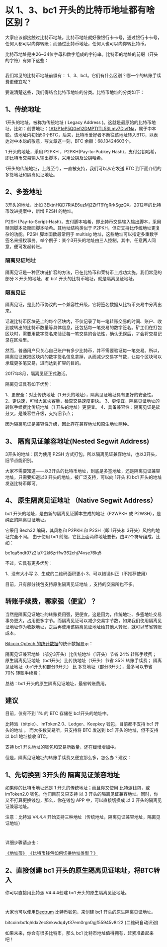 # 以 1、3、bc1 开头的比特币地址都有啥区别？

大家应该都接触过比特币地址。比特币地址就好像银行卡卡号，通过银行卡卡号，任何人都可以向你转账；而通过比特币地址，任何人也可以向你转比特币。

比特币地址是由26\~34位字母和数字组成的字符串。比特币的地址的前缀（开头的字符）有如下这些：

<figure><img src="https://btcdayu.gitbook.io/~gitbook/image?url=https:%2F%2Fpic1.zhimg.com%2F80%2Fv2-7c5ad36328797312a3f9fdc2b0b80bac_1440w.webp&#x26;width=768&#x26;dpr=4&#x26;quality=100&#x26;sign=938f3dad0badcf849f0128055d5d16ff0d9bfb6198b5bf5bd14bd621ae8c7284" alt=""><figcaption></figcaption></figure>

我们常见的比特币地址前缀有： 1、3、bc1。它们有什么区别？哪一个的转账手续费更便宜呢？

要说清楚这些，我们得结合比特币地址的分类。比特币地址的分类如下：

## 1、传统地址 <a href="#id-1-chuan-tong-di-zhi" id="id-1-chuan-tong-di-zhi"></a>

1开头的地址，被称为传统地址 ( Legacy Address )。这就是最原始的比特币地址，比如：创世地址：[1A1zP1eP5QGefi2DMPTfTL5SLmv7DivfNa](https://link.zhihu.com/?target=https%3A//tokenview.com/cn/search/1A1zP1eP5QGefi2DMPTfTL5SLmv7DivfNa)，属于中本聪。该地址内初始50个BTC，后来，比特币爱好者不断往该地址转入BTC，以表达对中本聪的敬意，写文章这一刻，BTC 余额：68.13424603个。

1 开头的地址，采用 P2PKH ，P2PKH(Pay-to-Pubkey Hash)，支付公钥哈希，即比特币交易输入输出脚本，采用公钥及公钥哈希。

1开头的传统地址，上线至今，一直被支持，我们可以从它发送 BTC 到下面介绍的多签地址和隔离见证地址。

## 2、多签地址 <a href="#id-2-duo-qian-di-zhi" id="id-2-duo-qian-di-zhi"></a>

3开头的地址，比如 3EktnHQD7RiAE6uzMj2ZifT9YgRrkSgzQX。2012年的比特币改进提案中，新增 P2SH 的地址。

P2SH (Pay-to-Script-Hash)，支付脚本哈希，即比特币交易输入输出脚本，采用赎回脚本及赎回脚本哈希。其地址结构类似于 P2PKH，但它支持比传统地址更复杂的功能。P2SH 脚本函数最常用于 multisig 地址，这些地址可以指定多重数字签名来授权事务。举个例子：某个3开头的地址由三人控制，其中，任意两人同意，便可发起转账。

### 隔离见证地址 <a href="#ge-li-jian-zheng-di-zhi" id="ge-li-jian-zheng-di-zhi"></a>

隔离见证是一种区块链扩容的方法，已在比特币和莱特币上成功实施。我们常见的部分 3 开头的地址，和 bc1 开头的比特币地址，就是隔离见证地址。

### 隔离见证 <a href="#ge-li-jian-zheng" id="ge-li-jian-zheng"></a>

隔离⻅证，是比特币协议的一个兼容性升级，它将签名数据从比特币交易中分离出来。

话说比特币区块链上的每个区块内，不仅记录了每一笔转账交易的时间、账户、收到或转出的比特币数量等具体信息，还包括每一笔交易的数字签名。矿工们在打包区块时，需要用数字签名来验证每一笔交易的合法性，确认无误后，才会将交易记录在区块里。

然而，普通用户只关心自己账户有多少比特币，并不需要验证每一笔交易。所以，隔离见证就把区块内的数字签名信息拿掉，从而减少交易字节数，让每个区块可以承载更多笔交易，进而达到扩容的目的。

2017年8月，隔离见证正式激活。

隔离见证具有如下优势：

1、更安全：对比传统地址（1 开头的地址），隔离见证地址具有更好的安全性。 2、更快速，可增大区块容量，检查交易速度更快。 3、更便宜，隔离见证地址的转账手续费比传统地址（1 开头的地址）更便宜。 4、具备兼容性：隔离见证是软分叉，是兼容性升级，支持旧节点；

因为隔离见证是兼容性升级，因此存在兼容地址和原生地址两种。

## 3、 隔离见证兼容地址(Nested Segwit Address) <a href="#id-3-ge-li-jian-zheng-jian-rong-di-zhi-nested-segwit-address" id="id-3-ge-li-jian-zheng-jian-rong-di-zhi-nested-segwit-address"></a>

3开头的地址：因为使用 P2SH 方式打包，所以隔离见证兼容地址，也以3开头，旧节点能识别。

大家不需要知道——以3开头的比特币地址，到底是多签地址，还是隔离见证兼容地址，只需要知道以3 开头的地址，被广泛支持，可以向 1开头 和 bc1 开头的地址发送比特币即可。

## 4、 原生隔离见证地址 （Native Segwit Address） <a href="#id-4-yuan-sheng-ge-li-jian-zheng-di-zhi-native-segwit-address" id="id-4-yuan-sheng-ge-li-jian-zheng-di-zhi-native-segwit-address"></a>

bc1 开头的地址，是由新的隔离见证脚本生成的地址（P2WPKH 或 P2WSH），是纯正的隔离见证地址。

它采用 Bech32 编码，其风格和 P2PKH 和 P2SH（即 1开头和 3开头）风格的地址完全不同。 由于使用 bc1 前缀，它比上面两种地址要长，由42个符号组成，比如：

bc1qa5ndt07z2lu7r2kl6zrffw362chj74vse76lq5

不过，它具有更多优势：

1、没有大小写 2、生成的二维码面积更小 3、可以错误纠正（不推荐使用）

目前，只有部分钱包支持原生隔离见证地址 ，支持的交易所也不多。

## 转账手续费，哪家强（便宜）？ <a href="#zhuan-zhang-shou-xu-fei-na-jia-qiang-bian-yi" id="zhuan-zhang-shou-xu-fei-na-jia-qiang-bian-yi"></a>

当然是隔离见证地址的转账费用强，更便宜。这是因为，传统地址、多签地址交易事务更大，占用更多字节。而隔离见证可以减少交易字节数，如果我们使用隔离见证地址作为收款地址，之后再使用该隔离见证地址给其他人转账，就可以节省转账成本。

[Bitcoin Optech 的统计数据](https://link.zhihu.com/?target=https%3A//bitcoinops.org/en/newsletters/2019/04/16/)的统计数据显示：

隔离见证兼容地址（部分3开头）比传统地址（1开头）节省 24% 转账手续费； 原生隔离见证地址（bc1开头）比传统地址（1开头）节省 35% 转账手续费； 隔离见证地址（bc1开头和部分3开头） 比 多签地址（部分3开头），最多可以节省 70% 转账手续费；

总结：bc1 开头的原生隔离见证地址，最省转账费用。

## 建议 <a href="#jian-yi" id="jian-yi"></a>

目前，仅有不到 1% 的 BTC 存储在 bc1开头的地址中。

比特派（bitpie）、imToken2.0、Ledger、Keepkey 钱包，目前都不支持 bc1 开头的地址 。 而大多数交易所，只支持将 BTC 发送到 bc1 开头的地址，但不支持以 bc1 地址接收 BTC。

支持 bc1 开头地址的钱包和交易所数量，还在缓慢增加中。

但是，隔离见证地址的转账手续费又便宜那么多，怎么办？建议：

## 1、先切换到 3开头的 隔离见证兼容地址 <a href="#id-1-xian-qie-huan-dao-3-kai-tou-de-ge-li-jian-zheng-jian-rong-di-zhi" id="id-1-xian-qie-huan-dao-3-kai-tou-de-ge-li-jian-zheng-jian-rong-di-zhi"></a>

如果你的比特币地址还是 1 开头的传统地址；而且你又使用 比特派钱包，或 imToken2.0 钱包，他们目前又只支持 以 3 开头的隔离见证兼容地址。同时，你又不打算更换钱包，那么，你在钱包 APP 中，可以直接切换成 以 3 开头的隔离见证兼容地址。

注意：比特派 V4.4.4 开始支持三种地址（传统地址，隔离见证兼容地址，隔离见证地址）

<figure><img src="https://btcdayu.gitbook.io/~gitbook/image?url=https:%2F%2Fpic2.zhimg.com%2F80%2Fv2-3fc8c2ca5e42eab2ac37d4d041bbde69_1440w.webp&#x26;width=768&#x26;dpr=4&#x26;quality=100&#x26;sign=567a7f83cbb54f35ef3c5b6f2e87445940a9e1b1d1def951f644faa86a3ad1b1" alt=""><figcaption></figcaption></figure>

<figure><img src="https://btcdayu.gitbook.io/~gitbook/image?url=https:%2F%2Fpic3.zhimg.com%2F80%2Fv2-a40fa43649402517a87ea6ddae9e2ce6_1440w.webp&#x26;width=768&#x26;dpr=4&#x26;quality=100&#x26;sign=b1c97436065bc1a6cece0dac8bf9c79ccfd1ed4788c28f822606b9b168b15f42" alt=""><figcaption></figcaption></figure>

详细步骤请点击：

[《地址簿》](https://link.zhihu.com/?target=http%3A//docs.bitpie.com/zh\_CN/latest/AddressBook/index.html%23id6) [《比特币钱包如何切换地址类型？》](https://link.zhihu.com/?target=https%3A//support.token.im/hc/zh-cn/articles/360005001894-%25E6%25AF%2594%25E7%2589%25B9%25E5%25B8%2581%25E9%2592%25B1%25E5%258C%2585%25E5%25A6%2582%25E4%25BD%2595%25E5%2588%2587%25E6%258D%25A2%25E5%259C%25B0%25E5%259D%2580%25E7%25B1%25BB%25E5%259E%258B-)

## 2、直接创建 bc1 开头的原生隔离见证地址，将BTC转入 <a href="#id-2-zhi-jie-chuang-jian-bc1-kai-tou-de-yuan-sheng-ge-li-jian-zheng-di-zhi-jiang-btc-zhuan-ru" id="id-2-zhi-jie-chuang-jian-bc1-kai-tou-de-yuan-sheng-ge-li-jian-zheng-di-zhi-jiang-btc-zhuan-ru"></a>

你可以直接用比特派 V4.4.4创建 bc1 开头的原生隔离见证地址。

<figure><img src="https://btcdayu.gitbook.io/~gitbook/image?url=https:%2F%2Fpic2.zhimg.com%2F80%2Fv2-3fc8c2ca5e42eab2ac37d4d041bbde69_1440w.webp&#x26;width=768&#x26;dpr=4&#x26;quality=100&#x26;sign=567a7f83cbb54f35ef3c5b6f2e87445940a9e1b1d1def951f644faa86a3ad1b1" alt=""><figcaption></figcaption></figure>

<figure><img src="https://btcdayu.gitbook.io/~gitbook/image?url=https:%2F%2Fpic1.zhimg.com%2F80%2Fv2-0c243921d5d43211b2ae3014dddea6f8_1440w.webp&#x26;width=768&#x26;dpr=4&#x26;quality=100&#x26;sign=8df0177fa5572528abe901ffd8fd28f85fef75d2486612a85f456365f02b8521" alt=""><figcaption></figcaption></figure>

大家也可以使用[Electrum](https://link.zhihu.com/?target=https%3A//electrum.org/%23download) 比特币钱包，来创建 bc1 开头的原生隔离见证地址。

bitcoin:bc1qhldx2ec8nkwdq4yt37em0rgn0gjf55945v8r22 (二维码自动识别)

如果未来，你会有很多比特币，那么 bc1 比特币地址值得拥有，赶紧准备起来吧！
